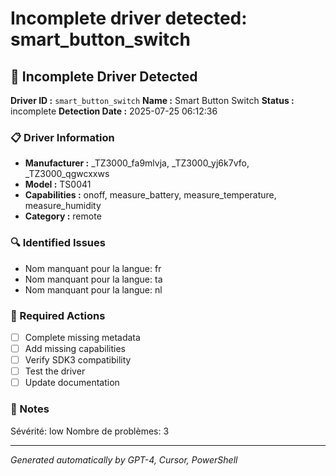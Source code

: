 # Incomplete driver detected: smart_button_switch

## 🚨 Incomplete Driver Detected

**Driver ID :** `smart_button_switch`
**Name :** Smart Button Switch
**Status :** incomplete
**Detection Date :** 2025-07-25 06:12:36

### 📋 Driver Information
- **Manufacturer :** _TZ3000_fa9mlvja, _TZ3000_yj6k7vfo, _TZ3000_qgwcxxws
- **Model :** TS0041
- **Capabilities :** onoff, measure_battery, measure_temperature, measure_humidity
- **Category :** remote

### 🔍 Identified Issues
- Nom manquant pour la langue: fr
- Nom manquant pour la langue: ta
- Nom manquant pour la langue: nl

### 🎯 Required Actions
- [ ] Complete missing metadata
- [ ] Add missing capabilities
- [ ] Verify SDK3 compatibility
- [ ] Test the driver
- [ ] Update documentation

### 📝 Notes
Sévérité: low
Nombre de problèmes: 3

---
*Generated automatically by GPT-4, Cursor, PowerShell*

